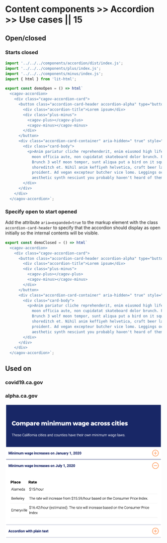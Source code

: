 # Content components >> Accordion >> Use cases || 15

## Open/closed

### Starts closed

```js script
import '../../../components/accordion/dist/index.js';
import '../../../components/plus/index.js';
import '../../../components/minus/index.js';
import { html } from 'lit-html';
```

```js story
export const demoOpen = () => html`
  <cagov-accordion>
    <div class="cagov-accordion-card">
      <button class="accordion-card-header accordion-alpha" type="button" aria-expanded="false">
        <div class="accordion-title">Lorem ipsum</div>
        <div class="plus-minus">
          <cagov-plus></cagov-plus>
          <cagov-minus></cagov-minus>
        </div>
      </button>
      <div class="accordion-card-container" aria-hidden=" true" style="height: 0px;">
        <div class="card-body">
          <p>Anim pariatur cliche reprehenderit, enim eiusmod high life accusamus terry richardson ad squid. 3 wolf
            moon officia aute, non cupidatat skateboard dolor brunch. Food truck quinoa nesciunt laborum eiusmod.
            Brunch 3 wolf moon tempor, sunt aliqua put a bird on it squid single-origin coffee nulla assumenda
            shoreditch et. Nihil anim keffiyeh helvetica, craft beer labore wes anderson cred nesciunt sapiente ea
            proident. Ad vegan excepteur butcher vice lomo. Leggings occaecat craft beer farm-to-table, raw denim
            aesthetic synth nesciunt you probably haven't heard of them accusamus labore sustainable VHS.</p>
        </div>
      </div>
    </div>
  </cagov-accordion>`;
```
### Specify open to start opened

Add the attribute ```aria=expanded=true``` to the markup element with the class ```accordion-card-header``` to specify that the accordion should display as open initially so the internal contents will be visible.

```js story
export const demoClosed = () => html`
  <cagov-accordion>
    <div class="cagov-accordion-card">
      <button class="accordion-card-header accordion-alpha" type="button" aria-expanded="true">
        <div class="accordion-title">Lorem ipsum</div>
        <div class="plus-minus">
          <cagov-plus></cagov-plus>
          <cagov-minus></cagov-minus>
        </div>
      </button>
      <div class="accordion-card-container" aria-hidden=" true" style="height: 0px;">
        <div class="card-body">
          <p>Anim pariatur cliche reprehenderit, enim eiusmod high life accusamus terry richardson ad squid. 3 wolf
            moon officia aute, non cupidatat skateboard dolor brunch. Food truck quinoa nesciunt laborum eiusmod.
            Brunch 3 wolf moon tempor, sunt aliqua put a bird on it squid single-origin coffee nulla assumenda
            shoreditch et. Nihil anim keffiyeh helvetica, craft beer labore wes anderson cred nesciunt sapiente ea
            proident. Ad vegan excepteur butcher vice lomo. Leggings occaecat craft beer farm-to-table, raw denim
            aesthetic synth nesciunt you probably haven't heard of them accusamus labore sustainable VHS.</p>
        </div>
      </div>
    </div>
  </cagov-accordion>`;
```
## Used on

### covid19.ca.gov

### alpha.ca.gov

<img src="https://github.com/cagov/storybook-ca-gov/raw/main/packages/%40cagov/accordion/stories/accordion.png" />



